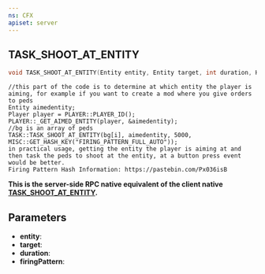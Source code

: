 ```yaml
---
ns: CFX
apiset: server
---
```

## TASK_SHOOT_AT_ENTITY

```c
void TASK_SHOOT_AT_ENTITY(Entity entity, Entity target, int duration, Hash firingPattern);
```

```
//this part of the code is to determine at which entity the player is aiming, for example if you want to create a mod where you give orders to peds
Entity aimedentity;
Player player = PLAYER::PLAYER_ID();
PLAYER::_GET_AIMED_ENTITY(player, &aimedentity);
//bg is an array of peds
TASK::TASK_SHOOT_AT_ENTITY(bg[i], aimedentity, 5000, MISC::GET_HASH_KEY("FIRING_PATTERN_FULL_AUTO"));
in practical usage, getting the entity the player is aiming at and then task the peds to shoot at the entity, at a button press event would be better.
Firing Pattern Hash Information: https://pastebin.com/Px036isB
```

**This is the server-side RPC native equivalent of the client native [TASK\_SHOOT\_AT\_ENTITY](?_0x08DA95E8298AE772).**

## Parameters
* **entity**: 
* **target**: 
* **duration**: 
* **firingPattern**: 

